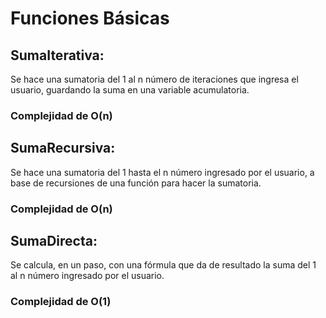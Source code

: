 # Funciones Básicas

## SumaIterativa:
Se hace una sumatoria del 1 al n número de iteraciones que ingresa el usuario, guardando la suma en una variable acumulatoria. 
### Complejidad de O(n)

## SumaRecursiva:
Se hace una sumatoria del 1 hasta el n número ingresado por el usuario, a base de recursiones de una función para hacer la sumatoria. 
### Complejidad de O(n)

## SumaDirecta:
Se calcula, en un paso, con una fórmula que da de resultado la suma del 1 al n número ingresado por el usuario. 
### Complejidad de O(1)
